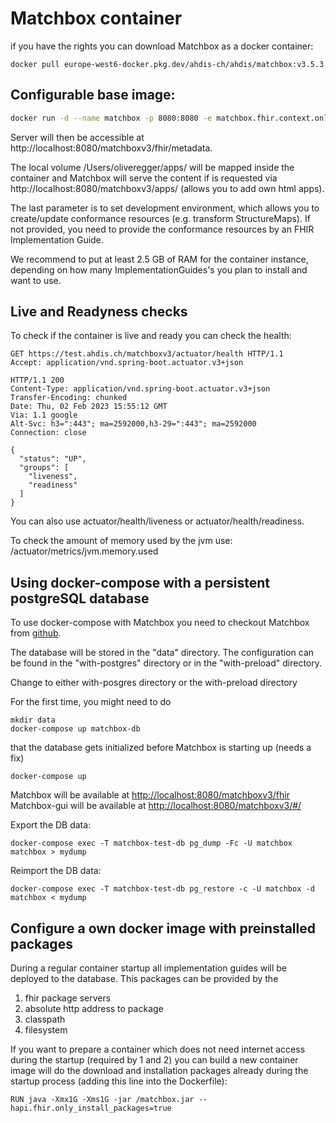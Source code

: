 # Matchbox container

if you have the rights you can download Matchbox as a docker container:

```
docker pull europe-west6-docker.pkg.dev/ahdis-ch/ahdis/matchbox:v3.5.3
```

## Configurable base image:

```bash
docker run -d --name matchbox -p 8080:8080 -e matchbox.fhir.context.onlyOneEngine=true -v /Users/oliveregger/apps/:/apps/ matchbox
```

Server will then be accessible at http://localhost:8080/matchboxv3/fhir/metadata.

The local volume /Users/oliveregger/apps/ will be mapped inside the container and Matchbox will serve the content
if is requested via http://localhost:8080/matchboxv3/apps/ (allows you to add own html apps).

The last parameter is to set development environment, which allows you to create/update conformance resources (e.g. transform StructureMaps). If not provided, you need to provide the conformance resources by an FHIR Implementation Guide.

We recommend to put at least 2.5 GB of RAM for the container instance, depending on how many ImplementationGuides's you plan to install and want to use.

## Live and Readyness checks

To check if the container is live and ready you can check the health:

```http
GET https://test.ahdis.ch/matchboxv3/actuator/health HTTP/1.1
Accept: application/vnd.spring-boot.actuator.v3+json

HTTP/1.1 200
Content-Type: application/vnd.spring-boot.actuator.v3+json
Transfer-Encoding: chunked
Date: Thu, 02 Feb 2023 15:55:12 GMT
Via: 1.1 google
Alt-Svc: h3=":443"; ma=2592000,h3-29=":443"; ma=2592000
Connection: close

{
  "status": "UP",
  "groups": [
    "liveness",
    "readiness"
  ]
}
```

You can also use actuator/health/liveness or actuator/health/readiness.

To check the amount of memory used by the jvm use: /actuator/metrics/jvm.memory.used

## Using docker-compose with a persistent postgreSQL database

To use docker-compose with Matchbox you need to checkout Matchbox from [github](https://github.com/ahdis/matchbox).

The database will be stored in the "data" directory. The configuration can be found in the "with-postgres" directory or in the "with-preload" directory.

Change to either with-posgres directory or the with-preload directory

For the first time, you might need to do

```
mkdir data
docker-compose up matchbox-db
```

that the database gets initialized before Matchbox is starting up (needs a fix)

```
docker-compose up
```

Matchbox will be available at [http://localhost:8080/matchboxv3/fhir](http://localhost:8080/matchboxv3/fhir)
Matchbox-gui will be available at [http://localhost:8080/matchboxv3/#/](http://localhost:8080/matchboxv3/#/)

Export the DB data:

```
docker-compose exec -T matchbox-test-db pg_dump -Fc -U matchbox matchbox > mydump
```

Reimport the DB data:

```
docker-compose exec -T matchbox-test-db pg_restore -c -U matchbox -d matchbox < mydump
```

## Configure a own docker image with preinstalled packages

During a regular container startup all implementation guides will be deployed to the database. This packages can be provided by the

1. fhir package servers
2. absolute http address to package
3. classpath
4. filesystem

If you want to prepare a container which does not need internet access during the startup (required by 1 and 2) you can
build a new container image will do the download and installation packages already during the startup process (adding this line
into the Dockerfile):

```
RUN java -Xmx1G -Xms1G -jar /matchbox.jar --hapi.fhir.only_install_packages=true
```
